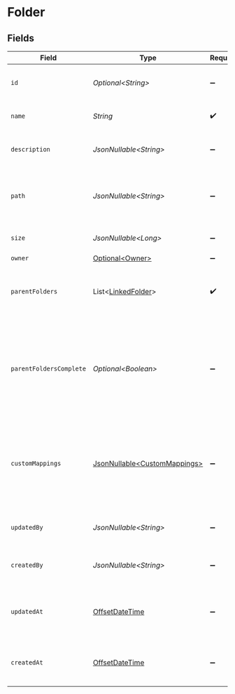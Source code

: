 # Folder


## Fields

| Field                                                                                                    | Type                                                                                                     | Required                                                                                                 | Description                                                                                              | Example                                                                                                  |
| -------------------------------------------------------------------------------------------------------- | -------------------------------------------------------------------------------------------------------- | -------------------------------------------------------------------------------------------------------- | -------------------------------------------------------------------------------------------------------- | -------------------------------------------------------------------------------------------------------- |
| `id`                                                                                                     | *Optional\<String>*                                                                                      | :heavy_minus_sign:                                                                                       | A unique identifier for an object.                                                                       | 12345                                                                                                    |
| `name`                                                                                                   | *String*                                                                                                 | :heavy_check_mark:                                                                                       | The name of the folder                                                                                   | Documents                                                                                                |
| `description`                                                                                            | *JsonNullable\<String>*                                                                                  | :heavy_minus_sign:                                                                                       | Optional description of the folder                                                                       | My Personal Documents                                                                                    |
| `path`                                                                                                   | *JsonNullable\<String>*                                                                                  | :heavy_minus_sign:                                                                                       | The full path of the folder (includes the folder name)                                                   | /Personal/Documents                                                                                      |
| `size`                                                                                                   | *JsonNullable\<Long>*                                                                                    | :heavy_minus_sign:                                                                                       | The size of the folder in bytes                                                                          | 1810673                                                                                                  |
| `owner`                                                                                                  | [Optional\<Owner>](../../models/components/Owner.md)                                                     | :heavy_minus_sign:                                                                                       | N/A                                                                                                      |                                                                                                          |
| `parentFolders`                                                                                          | List\<[LinkedFolder](../../models/components/LinkedFolder.md)>                                           | :heavy_check_mark:                                                                                       | The parent folders of the file, starting from the root                                                   |                                                                                                          |
| `parentFoldersComplete`                                                                                  | *Optional\<Boolean>*                                                                                     | :heavy_minus_sign:                                                                                       | Whether the list of parent folder is complete. Some connectors only return the direct parent of a folder |                                                                                                          |
| `customMappings`                                                                                         | [JsonNullable\<CustomMappings>](../../models/components/CustomMappings.md)                               | :heavy_minus_sign:                                                                                       | When custom mappings are configured on the resource, the result is included here.                        |                                                                                                          |
| `updatedBy`                                                                                              | *JsonNullable\<String>*                                                                                  | :heavy_minus_sign:                                                                                       | The user who last updated the object.                                                                    | 12345                                                                                                    |
| `createdBy`                                                                                              | *JsonNullable\<String>*                                                                                  | :heavy_minus_sign:                                                                                       | The user who created the object.                                                                         | 12345                                                                                                    |
| `updatedAt`                                                                                              | [OffsetDateTime](https://docs.oracle.com/javase/8/docs/api/java/time/OffsetDateTime.html)                | :heavy_minus_sign:                                                                                       | The date and time when the object was last updated.                                                      | 2020-09-30T07:43:32.000Z                                                                                 |
| `createdAt`                                                                                              | [OffsetDateTime](https://docs.oracle.com/javase/8/docs/api/java/time/OffsetDateTime.html)                | :heavy_minus_sign:                                                                                       | The date and time when the object was created.                                                           | 2020-09-30T07:43:32.000Z                                                                                 |